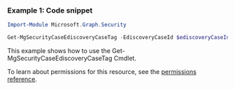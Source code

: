 ### Example 1: Code snippet

```powershellImport-Module Microsoft.Graph.Security

Get-MgSecurityCaseEdiscoveryCaseTag -EdiscoveryCaseId $ediscoveryCaseId -EdiscoveryReviewTagId $ediscoveryReviewTagId
```
This example shows how to use the Get-MgSecurityCaseEdiscoveryCaseTag Cmdlet.
To learn about permissions for this resource, see the [permissions reference](/graph/permissions-reference).

